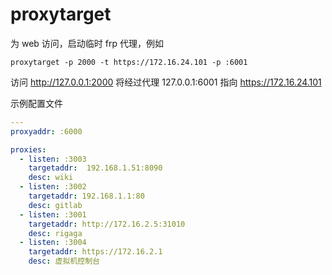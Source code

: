 # proxytarget

为 web 访问，启动临时 frp 代理，例如

`proxytarget -p 2000 -t https://172.16.24.101 -p :6001`

访问 http://127.0.0.1:2000 将经过代理 127.0.0.1:6001 指向 https://172.16.24.101

示例配置文件 


```yaml
---
proxyaddr: :6000

proxies:
  - listen: :3003
    targetaddr:  192.168.1.51:8090
    desc: wiki
  - listen: :3002
    targetaddr: 192.168.1.1:80
    desc: gitlab
  - listen: :3001
    targetaddr: http://172.16.2.5:31010
    desc: rigaga
  - listen: :3004
    targetaddr: https://172.16.2.1
    desc: 虚拟机控制台
```
